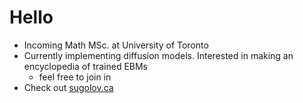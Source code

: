 # Hello

- Incoming Math MSc. at University of Toronto
- Currently implementing diffusion models. Interested in making an encyclopedia of trained EBMs
  - feel free to join in
- Check out [sugolov.ca](https://sugolov.ca)
